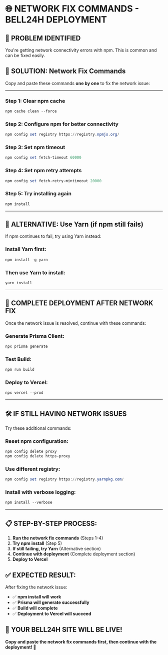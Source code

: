 # 🌐 **NETWORK FIX COMMANDS - BELL24H DEPLOYMENT**

## 🚨 **PROBLEM IDENTIFIED**

You're getting network connectivity errors with npm. This is common and can be fixed easily.

## 🔧 **SOLUTION: Network Fix Commands**

Copy and paste these commands **one by one** to fix the network issue:

---

### **Step 1: Clear npm cache**
```powershell
npm cache clean --force
```

### **Step 2: Configure npm for better connectivity**
```powershell
npm config set registry https://registry.npmjs.org/
```

### **Step 3: Set npm timeout**
```powershell
npm config set fetch-timeout 60000
```

### **Step 4: Set npm retry attempts**
```powershell
npm config set fetch-retry-mintimeout 20000
```

### **Step 5: Try installing again**
```powershell
npm install
```

---

## 🔄 **ALTERNATIVE: Use Yarn (if npm still fails)**

If npm continues to fail, try using Yarn instead:

### **Install Yarn first:**
```powershell
npm install -g yarn
```

### **Then use Yarn to install:**
```powershell
yarn install
```

---

## 🎯 **COMPLETE DEPLOYMENT AFTER NETWORK FIX**

Once the network issue is resolved, continue with these commands:

### **Generate Prisma Client:**
```powershell
npx prisma generate
```

### **Test Build:**
```powershell
npm run build
```

### **Deploy to Vercel:**
```powershell
npx vercel --prod
```

---

## 🛠️ **IF STILL HAVING NETWORK ISSUES**

Try these additional commands:

### **Reset npm configuration:**
```powershell
npm config delete proxy
npm config delete https-proxy
```

### **Use different registry:**
```powershell
npm config set registry https://registry.yarnpkg.com/
```

### **Install with verbose logging:**
```powershell
npm install --verbose
```

---

## 📋 **STEP-BY-STEP PROCESS:**

1. **Run the network fix commands** (Steps 1-4)
2. **Try npm install** (Step 5)
3. **If still failing, try Yarn** (Alternative section)
4. **Continue with deployment** (Complete deployment section)
5. **Deploy to Vercel**

## ✅ **EXPECTED RESULT:**

After fixing the network issue:
- ✅ **npm install will work**
- ✅ **Prisma will generate successfully**
- ✅ **Build will complete**
- ✅ **Deployment to Vercel will succeed**

## 🎉 **YOUR BELL24H SITE WILL BE LIVE!**

**Copy and paste the network fix commands first, then continue with the deployment! 🚀**

